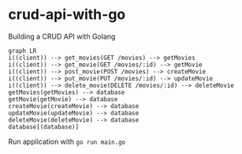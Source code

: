 # crud-api-with-go
Building a CRUD API with Golang

```mermaid
graph LR
i((client)) --> get_movies(GET /movies) --> getMovies
i((client)) --> get_movie(GET /movies/:id) --> getMovie
i((client)) --> post_movie(POST /movies) --> createMovie
i((client)) --> put_movie(PUT /movies/:id) --> updateMovie
i((client)) --> delete_movie(DELETE /movies/:id) --> deleteMovie
getMovies(getMovies) --> database
getMovie(getMovie) --> database
createMovie(createMovie) --> database
updateMovie(updateMovie) --> database
deleteMovie(deleteMovie) --> database
database[(database)]
```

Run application with `go run main.go`
